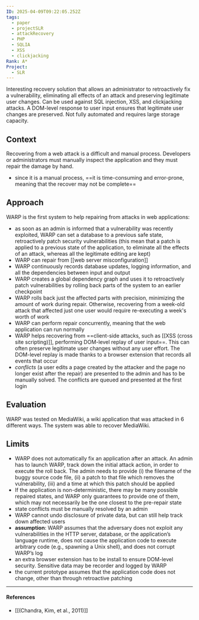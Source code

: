 ```yaml
---
ID: 2025-04-09T09:22:05.252Z
tags:
  - paper
  - projectSLR
  - attackRecovery
  - PHP
  - SQLIA
  - XSS
  - clickjacking
Rank: A*
Project:
  - SLR
---
```

Interesting recovery solution that allows an administrator to retroactively fix a vulnerability, eliminating all effects of an attack and preserving legitimate user changes. Can be used against SQL injection, XSS, and clickjacking attacks. A DOM-level response to user input ensures that legitimate user changes are preserved. Not fully automated and requires large storage capacity.

## Context

Recovering from a web attack is a difficult and manual process. Developers or administrators must manually inspect the application and they must repair the damage by hand.
- since it is a manual process, ==it is time-consuming and error-prone, meaning that the recover may not be complete==

## Approach

WARP is the first system to help repairing from attacks in web applications:
- as soon as an admin is informed that a vulnerability was recently exploited, WARP can set a database to a previous safe state, retroactively patch security vulnerabilities (this mean that a patch is applied to a previous state of the application, to eliminate all the effects of an attack, whereas all the legitimate editing are kept)
- WARP can repair from [[web server misconfiguration]]
- WARP continuously records database updates, logging information, and all the dependencies between input and output
- WARP creates a global dependency graph and uses it to retroactively patch vulnerabilities by rolling back parts of the system to an earlier checkpoint
- WARP rolls back just the affected parts with precision, minimizing the amount of work during repair. Otherwise, recovering from a week-old attack that affected just one user would require re-executing a week's worth of work
- WARP can perform repair concurrently, meaning that the web application can run normally
- WARP helps recovering from ==client-side attacks, such as [[XSS (cross site scripting)]], performing DOM-level replay of user input==. This can often preserve legitimate user changes without any user effort. The DOM-level replay is made thanks to a browser extension that records all events that occur
-  *conflicts* (a user edits a page created by the attacker and the page no longer exist after the repair) are presented to the admin and has to be manually solved. The conflicts are queued and presented at the first login

## Evaluation

WARP was tested on MediaWiki, a wiki application that was attacked in 6 different ways. The system was able to recover MediaWiki.

## Limits

- WARP does not automatically fix an application after an attack. An admin has to launch WARP, track down the initial attack action, in order to execute the roll back. The admin needs to provide (i) the filename of the buggy source code file, (ii) a patch to that file which removes the vulnerability, (iii) and a time at which this patch should be applied
- If the application is non-deterministic, there may be many possible repaired states, and WARP only guarantees to provide one of them, which may not necessarily be the one closest to the pre-repair state
- state conflicts must be manually resolved by an admin
- WARP cannot undo disclosure of private data, but can still help track down affected users
- **assumption**: WARP assumes that the adversary does not exploit any vulnerabilities in the HTTP server, database, or the application’s language runtime, does not cause the application code to execute arbitrary code (e.g., spawning a Unix shell), and does not corrupt WARP’s log
- an extra browser extension has to be install to ensure DOM-level security. Sensitive data may be recorder and logged by WARP
- the current prototype assumes that the application code does not change, other than through retroactive patching

---
#### References
- [[(Chandra, Kim, et al., 2011)]]
